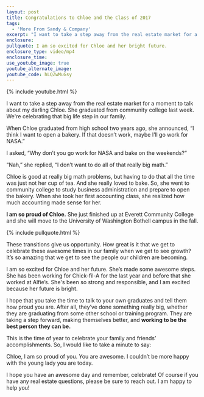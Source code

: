 ```yaml
---
layout: post
title: Congratulations to Chloe and the Class of 2017
tags:
  - 'More From Sandy & Company'
excerpt: "I want to take a step away from the real estate market for a moment to talk about my darling Chloe. She graduated from community college last week. We're celebrating that big life step in our family."
enclosure:
pullquote: I am so excited for Chloe and her bright future.
enclosure_type: video/mp4
enclosure_time:
use_youtube_image: true
youtube_alternate_image:
youtube_code: hLQZwMuGsy
---
```



{% include youtube.html %}

I want to take a step away from the real estate market for a moment to talk about my darling Chloe. She graduated from community college last week. We're celebrating that big life step in our family.

When Chloe graduated from high school two years ago, she announced, “I think I want to open a bakery. If that doesn’t work, maybe I’ll go work for NASA.”

I asked, “Why don’t you go work for NASA and bake on the weekends?”

“Nah,” she replied, “I don’t want to do all of that really big math.”

Chloe is good at really big math problems, but having to do that all the time was just not her cup of tea. And she really loved to bake. So, she went to community college to study business administration and prepare to open the bakery. When she took her first accounting class, she realized how much accounting made sense for her.

**I am so proud of Chloe.** She just finished up at Everett Community College and she will move to the University of Washington Bothell campus in the fall.

{% include pullquote.html %}

These transitions give us opportunity. How great is it that we get to celebrate these awesome times in our family when we get to see growth? It’s so amazing that we get to see the people our children are becoming.

I am so excited for Chloe and her future. She’s made some awesome steps. She has been working for Chick-fil-A for the last year and before that she worked at Alfie’s. She's been so strong and responsible, and I am excited because her future is bright.

I hope that you take the time to talk to your own graduates and tell them how proud you are. After all, they’ve done something really big, whether they are graduating from some other school or training program. They are taking a step forward, making themselves better, and **working to be the best person they can be.**

This is the time of year to celebrate your family and friends’ accomplishments. So, I would like to take a minute to say:

Chloe, I am so proud of you. You are awesome. I couldn’t be more happy with the young lady you are today.

I hope you have an awesome day and remember, celebrate! Of course if you have any real estate questions, please be sure to reach out. I am happy to help you!